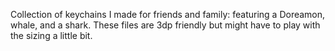 Collection of keychains I made for friends and family: featuring a Doreamon, whale, and a shark. These files are 3dp friendly but might have to play with the sizing a little bit.
